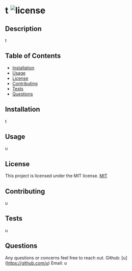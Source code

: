 # t ![license](https://img.shields.io/badge/LICENSE-MIT-blue)
    
## Description
t
    
## Table of Contents
- [Installation](#installation)
- [Usage](#usage)
- [License](#license)
- [Contributing](#contributing)
- [Tests](#tests)
- [Questions](#questions)
        
## Installation
t
    
## Usage
u

## License
This project is licensed under the MIT license.
[MIT](https://opensource.org/licenses/MIT)


## Contributing
u

## Tests
u
    
## Questions
Any questions or concerns feel free to reach out.
Github: [u] (https://github.com/u)
Email: u
